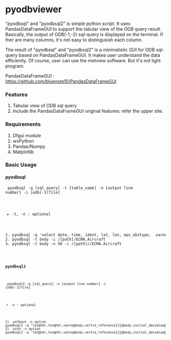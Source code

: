 # pyodbviewer

"pyodbsql" and "pyodbsql2" is simple python script.
It uses PandasDataFrameGUI to support the tabular view of the ODB query result.
Basically, the output of ODB(-1,-2) sql-query is displayed on the terminal. 
If ther are many columns, it's not easy to distingusish each column.

The result of "pyodbsql" and "pyodbsql2" is a minimalistic GUI for ODB sql-query based on PandasDataFrameGUI.
It makes user understand the data efficiently. Of course, user can use the metview software. But it's not light program.


PandasDataFrameGUI : https://github.com/bluenote10/PandasDataFrameGUI

### Features
1. Tabular view of ODB sql query
1. Include the PandasDataFrameGUI original features: refer the upper site.

### Requirements
1. Dfgui module
1. wxPython
1. Pandas/Numpy
1. Matplotlib

### Basic Usage
#### pyodbsql
<code> pyodbsql -q [sql_query] -t [table_name] -n [output line number] -i [odb(-1)file]
  * -t, -n : optional
<pre>
1. pyodbsql -q 'select date, time, ident, lat, lon, ops_obstype,  varno, initial_obsvalue, obsvalue, corvalue, bgvalue from hdr, body, conv where ops_obstype=10101' -i /[path]/odb/surface
2. pyodbsql -t body -i /[path]/ECMA.Aircraft
3. pyodbsql -t body -n 50 -i /[path]//ECMA.Aircraft
</pre>
 
#### pyodbsql2
<code> pyodbsql2 -q [sql_query] -n [output line number] -i [odb(-2)file]
  * -n : optional
<pre>
1)	without -n option
pyodbsql2 -q 'lat@hdr,lon@hdr,varno@body,vertco_reference[1]@body,initial_obsvalue@body, obsvalue@body, bgvalue@body, fg_depar@body' -i ECMA.Aircraft.odb
2)	with -n option
pyodbsql2 -q 'lat@hdr,lon@hdr,varno@body,vertco_reference[1]@body,initial_obsvalue@body, obsvalue@body, bgvalue@body, fg_depar@body' -n 10 -i ECMA.Aircraft.odb
  </pre>

